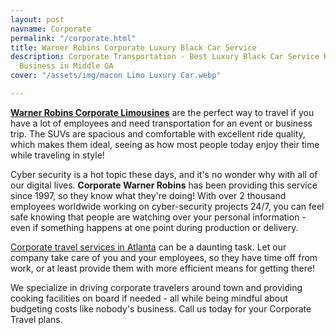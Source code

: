 ```yaml
---
layout: post
navname: Corporate
permalink: "/corporate.html"
title: Warner Robins Corporate Luxury Black Car Service
description: Corporate Transportation - Best Luxury Black Car Service Rental for Corporate
  Business in Middle GA
cover: "/assets/img/macon Limo Luxury Car.webp"

---
```

[**Warner Robins Corporate Limousines**](/corporate.html "warner robin corporate limousines") are the perfect way to travel if you have a lot of employees and need transportation for an event or business trip. The SUVs are spacious and comfortable with excellent ride quality, which makes them ideal, seeing as how most people today enjoy their time while traveling in style!

Cyber security is a hot topic these days, and it's no wonder why with all of our digital lives. **Corporate Warner Robins** has been providing this service since 1997, so they know what they're doing! With over 2 thousand employees worldwide working on cyber-security projects 24/7, you can feel safe knowing that people are watching over your personal information - even if something happens at one point during production or delivery.

[Corporate travel services in Atlanta](/corporate.html "Corporate travel services in Atlanta") can be a daunting task. Let our company take care of you and your employees, so they have time off from work, or at least provide them with more efficient means for getting there!

We specialize in driving corporate travelers around town and providing cooking facilities on board if needed - all while being mindful about budgeting costs like nobody's business. Call us today for your Corporate Travel plans.